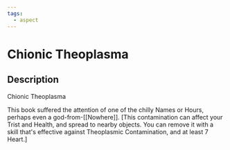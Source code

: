 ```yaml
---
tags:
  - aspect
---
```


# Chionic Theoplasma

## Description
Chionic Theoplasma

This book suffered the attention of one of the chilly Names or Hours, perhaps even a god-from-[[Nowhere]]. [This contamination can affect your Trist and Health, and spread to nearby objects. You can remove it with a skill that's effective against Theoplasmic Contamination, and at least 7 Heart.]